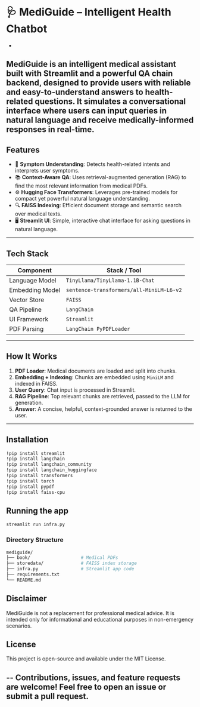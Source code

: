 # 🩺 MediGuide – Intelligent Health Chatbot
-
MediGuide is an intelligent medical assistant built with Streamlit and a powerful QA chain backend, designed to provide users with reliable and easy-to-understand answers to health-related questions. It simulates a conversational interface where users can input queries in natural language and receive medically-informed responses in real-time.
---

## Features

- 🧠 **Symptom Understanding**: Detects health-related intents and interprets user symptoms.
- 📚 **Context-Aware QA**: Uses retrieval-augmented generation (RAG) to find the most relevant information from medical PDFs.
- ⚙️ **Hugging Face Transformers**: Leverages pre-trained models for compact yet powerful natural language understanding.
- 🔍 **FAISS Indexing**: Efficient document storage and semantic search over medical texts.
- 🖥️ **Streamlit UI**: Simple, interactive chat interface for asking questions in natural language.

---

## Tech Stack

| Component              | Stack / Tool                        |
|------------------------|-------------------------------------|
| Language Model         | `TinyLlama/TinyLlama-1.1B-Chat`     |
| Embedding Model        | `sentence-transformers/all-MiniLM-L6-v2` |
| Vector Store           | `FAISS`                             |
| QA Pipeline            | `LangChain`                         |
| UI Framework           | `Streamlit`                         |
| PDF Parsing            | `LangChain PyPDFLoader`             |

---

## How It Works

1. **PDF Loader**: Medical documents are loaded and split into chunks.
2. **Embedding + Indexing**: Chunks are embedded using `MiniLM` and indexed in FAISS.
3. **User Query**: Chat input is processed in Streamlit.
4. **RAG Pipeline**: Top relevant chunks are retrieved, passed to the LLM for generation.
5. **Answer**: A concise, helpful, context-grounded answer is returned to the user.

---

## Installation

```bash
!pip install streamlit
!pip install langchain
!pip install langchain_community
!pip install langchain_huggingface
!pip install transformers
!pip install torch
!pip install pypdf
!pip install faiss-cpu
```

## Running the app
```bash
streamlit run infra.py
```

### Directory Structure
```bash
mediguide/
├── book/                   # Medical PDFs
├── storedata/              # FAISS index storage
├── infra.py                # Streamlit app code
├── requirements.txt
└── README.md
```
## Disclaimer
MediGuide is not a replacement for professional medical advice. It is intended only for informational and educational purposes in non-emergency scenarios.

## License
This project is open-source and available under the MIT License.

--
Contributions, issues, and feature requests are welcome! Feel free to open an issue or submit a pull request.
---
